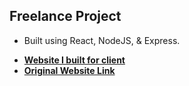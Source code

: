 ## Freelance Project

- Built using React, NodeJS, & Express.
+ [**Website I built for client**](https://freelance-citizentube.netlify.app/)
+ [**Original Website Link**](https://citizentubeind.com/)
